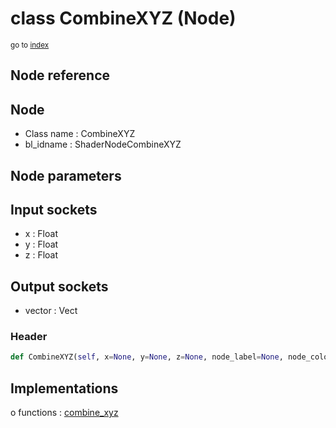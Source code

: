 # class CombineXYZ (Node)

<sub>go to [index](/docs/index.md)</sub>

## Node reference

Node
----
 - Class name : CombineXYZ
 - bl_idname : ShaderNodeCombineXYZ

Node parameters
---------------

Input sockets
-------------
 - x : Float
 - y : Float
 - z : Float

Output sockets
--------------
 - vector : Vect

### Header

``` python
def CombineXYZ(self, x=None, y=None, z=None, node_label=None, node_color=None):
```

## Implementations

o functions : [combine_xyz](#combine_xyz)

